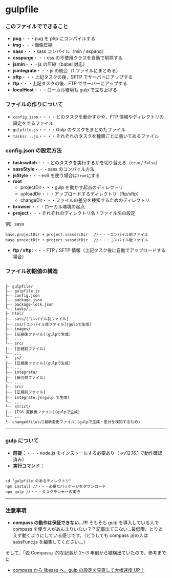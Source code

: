 # gulpfile

### このファイルでできること

- **pug**・・・pug を php にコンパイルする
- **img**・・・画像圧縮
- **sass**・・・sass コンパイル（min / expand）
- **csspurge**・・・css の不使用クラスを自動で削除する
- **jsmin**・・・js の圧縮（babel 対応）
- **jsintegrate**・・・js の統合（1 ファイルにまとめる）
- **sftp**・・・上記タスクの後、SFTP でサーバーにアップする
- **ftp**・・・上記タスクの後、FTP でサーバーにアップする
- **localHost**・・・ローカル環境も gulp で立ち上げる

### ファイルの作りについて

- `config.json`・・・・どのタスクを動かすかや、FTP 情報やディレクトリの設定をするファイル
- `gulpfile.js`・・・・Gulp のタスクをまとめたファイル
- `tasks/...js`・・・・それぞれのタスクを種類ごとに書いてあるファイル

### config.json の設定方法

- **taskswitch**・・・どのタスクを実行するかを切り替える（`true` / `false`）
- **sassStyle**・・・sass のコンパイル方法
- **jsStyle**・・・es6 を使う場合は`true`にする
- **root**
  - projectDir・・・gulp を動かす起点のディレクトリ
  - uploadDir・・・アップロードするディレクトリ（ftp/sftp）
  - changeDir・・・ファイルの差分を検知するためのディレクトリ
- **browser**・・・ローカル環境の起点
- **project**・・・それぞれのディレクトリ名 / ファイル名の設定

例）sass

```
base.projectDir + project.sasssrcDir 　//・・・コンパイル前ファイル
base.projectDir + project.sassdstDir 　//・・・コンパイル後ファイル
```

- **ftp / sftp:**・・・FTP / SFTP 情報（上記タスク後に自動でアップロードする場合）

### ファイル初期値の構造

```

├- gulpfile/
├-- gulpfile.js
├-- config.json
├-- package.json
├-- package-lock.json
└-- tasks/...
├- html/
├-- sass/[コンパイル前ファイル]
├-- css/[コンパイル後ファイル](gulpで生成)
├-- images/
├-- [圧縮後ファイル](gulpで生成)
├-- ...
└-- src/
├-- [圧縮前ファイル]
└-- ...
└-- js/
├-- [圧縮後ファイル](gulpで生成)
├-- ...
├-- integrate/
├-- [統合前ファイル]
└-- ...
├-- src/
├-- [圧縮前ファイル]
├-- integrate.js(gulp で生成)
└-- ...
└-- strict/
├-- [ES6 変換後ファイル](gulpで生成)
└-- ...
└- changedfiles/[最新変更ファイル](gulpで生成・差分を検知するため)

```

---

### gulp について

- **前提：**・・・node.js をインストールする必要あり（→v12.16.1 で動作確認済み）
- **実行コマンド：**

```

cd "gulpfile のあるディレクトリ"
npm install //・・・必要なパッケージをダウンロード
npx gulp //・・・タスクランナーの実行

```

---

### 注意事項

- **compass の動作は保証できない...!!!**
  そもそも gulp を導入している人で compass を使う人があんまりいない？？記事出てこない...最低限、とりあえず動くようにしている感じです。（どうしても compass 派の人は sassFunc.js を編集してください。。）

そして、「脱 Compass」的な記事が 2〜3 年前から結構出ていたので、参考までに

- [compass から libsass へ。gulp の設定を見直して大幅速度 UP！](https://www.okushin.co.jp/kodanuki_note/2017/10/compass%E3%81%8B%E3%82%89libsass%E3%81%B8%E3%80%82gulp%E3%81%AE%E8%A8%AD%E5%AE%9A%E3%82%92%E8%A6%8B%E7%9B%B4%E3%81%97%E3%81%A6%E5%A4%A7%E5%B9%85%E9%80%9F%E5%BA%A6up%EF%BC%81.html)
